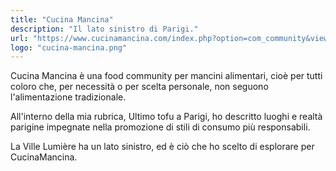 ```yaml
---
title: "Cucina Mancina"
description: "Il lato sinistro di Parigi."
url: "https://www.cucinamancina.com/index.php?option=com_community&view=profile&userid=1049&Itemid=173"
logo: "cucina-mancina.png"
---
```


Cucina Mancina è una food community per mancini alimentari, cioè per tutti coloro che, per necessità o per scelta personale, non seguono l'alimentazione tradizionale.

All'interno della mia rubrica, Ultimo tofu a Parigi, ho descritto luoghi e realtà parigine impegnate nella promozione di stili di consumo più responsabili.

La Ville Lumière ha un lato sinistro, ed è ciò che ho scelto di esplorare per CucinaMancina.